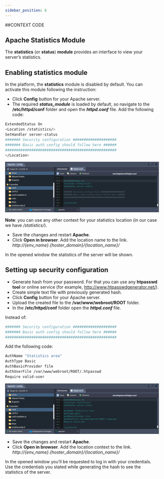 ```yaml
---
sidebar_position: 6
---
```


##CONTEXT CODE

## Apache Statistics Module

The **statistics** (or **status**) **module** provides an interface to view your server’s statistics.

## Enabling statistics module

In the platform, the **statistics** module is disabled by default. You can activate this module following the instruction:

- Click **Config** button for your Apache server.
- The required ***status_module*** is loaded by default, so navigate to the **/etc/httpd/conf** folder and open the ***httpd.conf*** file. Add the following code:

```bash
ExtendedStatus On  
<Location /statistics/>  
SetHandler server-status  
####### Security configuration ####################  
####### Basic auth config should follow here ######  
###################################################  
</Location>  
```

<div style={{
    display:'flex',
    justifyContent: 'center',
    margin: '0 0 1rem 0'
}}>

![Locale Dropdown](./img/ApacheStatisticsModule/1.png)

</div>

**Note**: you can use any other context for your statistics location (in our case we have */statistics/*).

- Save the changes and restart **Apache**.
- Click **Open in browser**. Add the location name to the link.
*http://{env_name}.{hoster_domain}/{location_name}/*

In the opened window the statistics of the server will be shown.

## Setting up security configuration

- Generate hash from your password. For that you can use any **htpasswd tool** or online service (for example, http://www.htpasswdgenerator.net/).
- Create simple text file with previously generated hash.
- Click **Config** button for your Apache server.
- Upload the created file to the **/var/www/webroot/ROOT** folder.
- In the **/etc/httpd/conf** folder open the ***httpd.conf*** file.

Instead of:

```bash
####### Security configuration ####################
####### Basic auth config should follow here ######
###################################################
```

Add the following code:

```bash
AuthName "Statistics area"
AuthType Basic
AuthBasicProvider file
AuthUserFile /var/www/webroot/ROOT/.htpasswd
Require valid-user
```

<div style={{
    display:'flex',
    justifyContent: 'center',
    margin: '0 0 1rem 0'
}}>

![Locale Dropdown](./img/ApacheStatisticsModule/2.png)

</div>

- Save the changes and restart **Apache**.
- Click **Open in browser**. Add the location context to the link.
*http://{env_name}.{hoster_domain}/{location_name}/*

In the opened window you’ll be requested to log in with your credentials. Use the credentials you stated while generating the hash to see the statistics of the server.